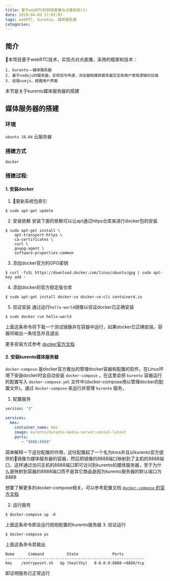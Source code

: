 ```yaml
---
title: 基于webRTC的网络直播与点播系统(1)
date: 2019-04-03 17:02:07
tags: webRTC, kuretno, 媒体服务器
categories:
---
```

## 简介
本项目基于webRTC技术，实现点对点直播，采用的框架和技术：
```
1. kurento——媒体服务器
2. 基于nodejs的服务器，实现信令传递，浏览器和媒体服务器交互和用户常规逻辑的后端
3. 前端vuejs，搭建用户界面
```
本节是关于kurento媒体服务器的搭建
<!-- more -->
## 媒体服务器的搭建
### 环境
  `ubuntu 16.04` 云服务器
### 搭建方式
  `docker`
### 搭建过程:
#### 1. 安装docker
1. 更新系统包索引
```
$ sudo apt-get update
```
2. 安装依赖
安装下面的依赖可以让apt通过https仓库来进行docker包的安装
```
$ sudo apt-get install \
    apt-transport-https \
    ca-certificates \
    curl \
    gnupg-agent \
    software-properties-common
```
3. 添加docker官方的GPG密钥
```
$ curl -fsSL https://download.docker.com/linux/ubuntu/gpg | sudo apt-key add -
```
4. 添加docker的官方稳定版仓库
```
$ sudo apt-get install docker-ce docker-ce-cli containerd.io
```
5. 验证安装
通过运行`hello-world`镜像以验证docker已正确安装
```
$ sudo docker run hello-world
```
上面这条命令将下载一个测试镜像并在容器中运行，如果docker已正确安装，容器将输出一条信息并且退出



更多安装方式参考 [docker官方文档](https://docs.docker.com/install/linux/docker-ce/ubuntu/)
#### 2. 安装kurento媒体服务器
`docker-compose` 是docker官方推出的管理docker容器和配置的软件，在Linux环境下安装docker时会自动安装 `docker-compose` 。在这里会把 `kurento` 容器运行的配置写入 `docker-compose.yml` 文件中(docker-compose用以管理docker的配置文件)。通过 `docker-compose` 来运行并管理 `kurento` 服务，
1. 配置服务
```yml
version: "3"

services:
  kms:
    container_name: kms
    image: kurento/kurento-media-server:xenial-latest
    ports:
       - "8888:8888"
```
简单解释一下这份配置的作用，这份配置起了一个名为kms并且以kurento官方提供的镜像为媒体服务器的容器，然后把镜像的8888端口映射到了主机的8888端口，这样通过访问主机的8888端口即可访问到kurento的媒体服务器，至于为什么是映射到容器的8888端口而不是其它商品是因为kurento服务器的默认端口为8888

想要了解更多的docker-compose相关，可以参考配置文档 [`docker-compose` 的官方文档](https://docs.docker.com/compose/compose-file/)

2. 运行服务
```
$ docker-compose up -d
```
上面这条命令即会运行刚刚配置的kurento服务器
3. 验证运行
```
$ docker-compose ps
```
上面这条命令若输出
```
Name      Command          State               Ports         
-------------------------------------------------------------
kms    /entrypoint.sh   Up (healthy)   0.0.0.0:8888->8888/tcp
```
即证明服务已正常运行